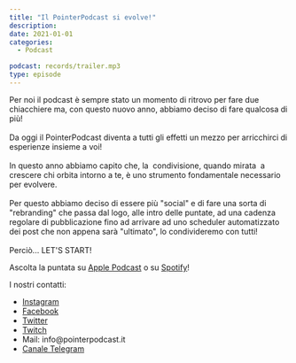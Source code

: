 ```yaml
---
title: "Il PointerPodcast si evolve!"
description:
date: 2021-01-01
categories:
  - Podcast

podcast: records/trailer.mp3
type: episode
---
```


<!-- wp:paragraph -->
<p>Per noi il podcast è sempre stato un momento di ritrovo per fare due chiacchiere ma, con questo nuovo anno, abbiamo deciso di fare qualcosa di più!<br><br>Da oggi il PointerPodcast diventa a tutti gli effetti un mezzo per arricchirci di esperienze insieme a voi!<br><br>In questo anno abbiamo capito che, la&nbsp; condivisione, quando mirata&nbsp; a crescere chi orbita intorno a te, è uno strumento fondamentale necessario per evolvere.<br><br>Per questo abbiamo deciso di essere più "social" e di fare una sorta di "rebranding" che passa dal logo, alle intro delle puntate, ad una cadenza regolare di pubblicazione fino ad arrivare ad uno scheduler automatizzato dei post che non appena sarà "ultimato", lo condivideremo con tutti!<br><br>Perciò... LET'S START!</p>
<!-- /wp:paragraph -->

<!-- wp:paragraph -->
<p>Ascolta la puntata su <a href="https://podcasts.apple.com/it/podcast/pointerpodcast/id1465505870">Apple Podcast</a> o su <a href="https://open.spotify.com/show/3XmDzcZv4rCIx1VpWrbrkh">Spotify</a>!</p>
<!-- /wp:paragraph -->

<!-- wp:paragraph -->
<p>I nostri contatti:</p>
<!-- /wp:paragraph -->

<!-- wp:list -->
<ul><li><a href="https://www.instagram.com/pointerpodcast/">Instagram</a></li><li><a href="https://www.facebook.com/pointerPodcast/">Facebook</a></li><li><a href="https://twitter.com/PointerPodcast">Twitter</a></li><li><a href="https://www.twitch.tv/pointerpodcast">Twitch</a></li><li>Mail: info@pointerpodcast.it</li><li><a href="https://t.me/PointerPodcast">Canale Telegram</a></li></ul>
<!-- /wp:list -->
